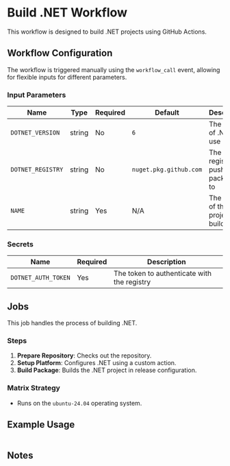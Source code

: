 # Build .NET Workflow

This workflow is designed to build .NET projects using GitHub Actions.

## Workflow Configuration

The workflow is triggered manually using the `workflow_call` event, allowing for flexible inputs for different parameters.

### Input Parameters

| Name               | Type   | Required | Default                | Description                      |
| ------------------ | ------ | -------- | ---------------------- | -------------------------------- |
| `DOTNET_VERSION`   | string | No       | `6`                    | The version of .NET to use       |
| `DOTNET_REGISTRY ` | string | No       | `nuget.pkg.github.com` | The registry to push packages to |
| `NAME`             | string | Yes      | N/A                    | The name of the project to build |

### Secrets

| Name                | Required | Description                                 |
| ------------------- | -------- | ------------------------------------------- |
| `DOTNET_AUTH_TOKEN` | Yes      | The token to authenticate with the registry |

## Jobs

This job handles the process of building .NET.

### Steps

1. **Prepare Repository**: Checks out the repository.
2. **Setup Platform**: Configures .NET using a custom action.
3. **Build Package**: Builds the .NET project in release configuration.

### Matrix Strategy

- Runs on the `ubuntu-24.04` operating system.

## Example Usage

```yaml

```

## Notes
